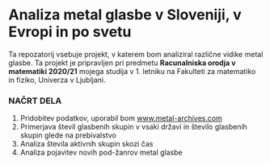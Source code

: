 # Analiza metal glasbe v Sloveniji, v Evropi in po svetu
Ta repozatorij vsebuje projekt, v katerem bom analiziral različne vidike metal glasbe. Ta projekt je pripravljen pri predmetu **Racunalniska orodja v matematiki 2020/21** mojega studija v 1. letniku na Fakulteti za matematiko in fiziko, Univerza v Ljubljani.

### NAČRT DELA
1. Pridobitev podatkov, uporabil bom www.metal-archives.com
2. Primerjava števil glasbenih skupin v vsaki državi in število glasbenih skupin glede na prebivalstvo
3. Analiza števila aktivnih skupin skozi čas
4. Analiza pojavitev novih pod-žanrov metal glasbe
